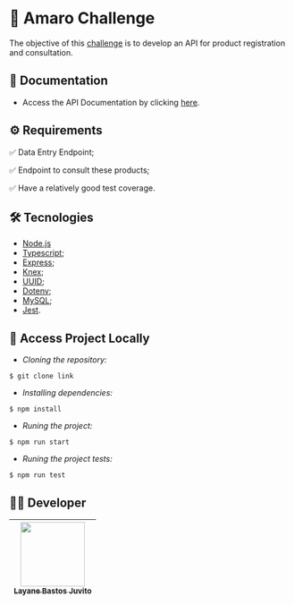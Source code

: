 # :scroll: Amaro Challenge

The objective of this [challenge](https://github.com/amaroteam/back-end-challenge) is to develop an API for product registration and consultation.

## :link: Documentation
- Access the API Documentation by clicking [here](https://chama-challenge.surge.sh/).


## ⚙️ Requirements
✅ Data Entry Endpoint;

✅ Endpoint to consult these products;

✅ Have a relatively good test coverage.

## :hammer_and_wrench: Tecnologies

- [Node.js](https://nodejs.dev/)
- [Typescript](https://www.typescriptlang.org/docs/);
- [Express](http://expressjs.com/);
- [Knex](http://knexjs.org/guide/);
- [UUID](https://www.npmjs.com/package/uuid);
- [Dotenv](https://www.npmjs.com/package/dotenv);
- [MySQL](https://dev.mysql.com/doc/);
- [Jest](https://jestjs.io/pt-BR/).


## 📁 Access Project Locally

- *Cloning the repository:*

```
$ git clone link
```

- *Installing dependencies:*

```
$ npm install
```

- *Runing the project:*

```
$ npm run start
```
- *Runing the project tests:*

```
$ npm run test
```


## 👨‍💻 Developer
[<img src="https://avatars.githubusercontent.com/u/50851374?v=4" width=115><br><sub>Layane Bastos Juvito</sub>](https://github.com/MatthsMB) |
| :---: |